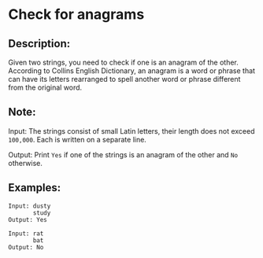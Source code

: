 # Check for anagrams

## Description:

Given two strings, you need to check if one is an anagram of the other. According to Collins English Dictionary, an anagram is a word or phrase that can have its letters rearranged to spell another word or phrase different from the original word.

## Note:

Input: The strings consist of small Latin letters, their length does not exceed `100,000`. Each is written on a separate line.

Output: Print `Yes` if one of the strings is an anagram of the other and `No` otherwise.

## Examples:

```
Input: dusty
       study
Output: Yes
```
```
Input: rat
       bat
Output: No
```

